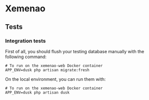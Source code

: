 # Xemenao

## Tests

### Integration tests

First of all, you should flush your testing database manually with the following command:

```shell script
# To run on the xemenao-web Docker container
APP_ENV=dusk php artisan migrate:fresh
```

On the local environment, you can run them with:

```shell
# To run on the xemenao-web Docker container
APP_ENV=dusk php artisan dusk
```
